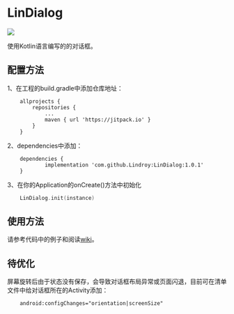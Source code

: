 # LinDialog
[![](https://jitpack.io/v/Lindroy/LinDialog.svg)](https://jitpack.io/#Lindroy/LinDialog)


使用Kotlin语言编写的的对话框。

## 配置方法

1、在工程的build.gradle中添加仓库地址：

```
	allprojects {
		repositories {
			...
			maven { url 'https://jitpack.io' }
		}
	}
```

2、dependencies中添加：

```
	dependencies {
	        implementation 'com.github.Lindroy:LinDialog:1.0.1'
	}
```

3、在你的Application的onCreate()方法中初始化

```kotlin
	LinDialog.init(instance)
```

## 使用方法
请参考代码中的例子和阅读[wiki](https://github.com/Lindroy/LinDialog/wiki "wiki")。

## 待优化
屏幕旋转后由于状态没有保存，会导致对话框布局异常或页面闪退，目前可在清单文件中给对话框所在的Activity添加：
```
	android:configChanges="orientation|screenSize"
```
